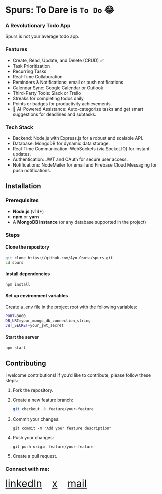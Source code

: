 # Spurs: To Dare is `To Do` 😂

### A Revolutionary Todo App
Spurs is not your average todo app.

### Features
- Create, Read, Update, and Delete (CRUD) ✅
- Task Prioritization
- Recurring Tasks
- Real-Time Collaboration
- Reminders & Notifications: email or push notifications
- Calendar Sync:  Google Calendar or Outlook
- Third-Party Tools: Slack or Trello
- Streaks for completing todos daily
- Points or badges for productivity achievements.
- 🤖 AI-Powered Assistance: Auto-categorize tasks and get smart suggestions for deadlines and subtasks.

### Tech Stack
- Backend: Node.js with Express.js for a robust and scalable API.
- Database: MongoDB for dynamic data storage.
- Real-Time Communication: WebSockets (via Socket.IO) for instant updates.
- Authentication: JWT and OAuth for secure user access.
- Notifications: NodeMailer for email and Firebase Cloud Messaging for push notifications.


## Installation

### Prerequisites
- **Node.js** (v14+)
- **npm** or **yarn**
- A **MongoDB instance** (or any database supported in the project)

### Steps

#### Clone the repository
```bash
git clone https://github.com/Ayo-Osota/spurs.git
cd spurs
```

#### Install dependencies
```bash
npm install
```

#### Set up environment variables
Create a .env file in the project root with the following variables:
```bash
PORT=3000
DB_URI=your_mongo_db_connection_string
JWT_SECRET=your_jwt_secret
```

#### Start the server
```bash
npm start
```


Contributing
------------

I welcome contributions! If you’d like to contribute, please follow these steps:

1.  Fork the repository.
    
2.  Create a new feature branch:
    ```bash
    git checkout -b feature/your-feature
    ```
    
3.  Commit your changes:
    ```console
    git commit -m "Add your feature description"
    ```
    
4.  Push your changes:
    ```console
    git push origin feature/your-feature
    ```
    
5.  Create a pull request.
   

### Connect with me:

<span style="font-size: 2rem; display: flex; gap: 2rem;">

  <a class="social-link" href="https://www.linkedin.com/in/ayo-osota/">
  linkedIn
  </a>

  <a class="social-link" href="https://x.com/ayo_osota/">
  x
  </a>

  <a class="social-link" href="mailto:osotaayomikun@gmail.com">
  mail
  </a>
</span>

